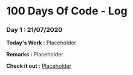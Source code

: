 # 100 Days Of Code - Log

### Day 1 : 21/07/2020

**Today's Work :** Placeholder

**Remarks :** Placeholder

**Check it out :** [Placeholder](http://www.example.com)
